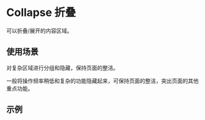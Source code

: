 # Collapse 折叠

可以折叠/展开的内容区域。

## 使用场景

对复杂区域进行分组和隐藏，保持页面的整洁。

一般将操作频率稍低和复杂的功能隐藏起来，可保持页面的整洁，突出页面的其他重点功能。

## 示例
